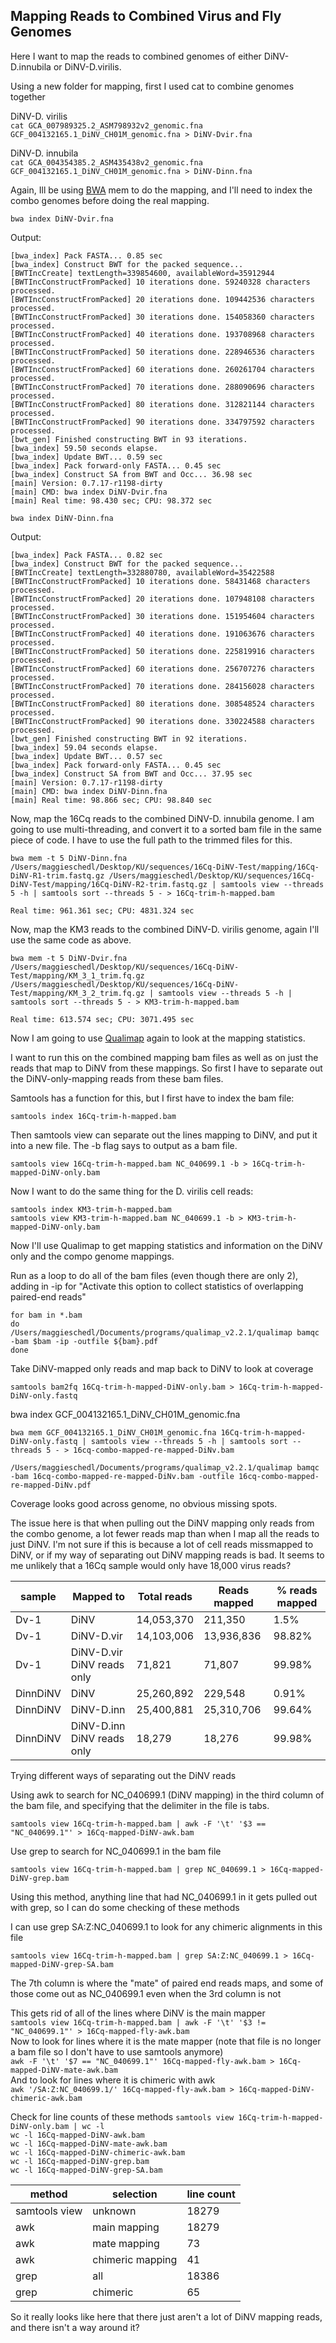 ## Mapping Reads to Combined Virus and Fly Genomes 

Here I want to map the reads to combined genomes of either DiNV-D.innubila or DiNV-D.virilis. 

Using a new folder for mapping, first I used cat to combine genomes together 

DiNV-D. virilis  
`cat GCA_007989325.2_ASM798932v2_genomic.fna GCF_004132165.1_DiNV_CH01M_genomic.fna > DiNV-Dvir.fna`

DiNV-D. innubila  
`cat GCA_004354385.2_ASM435438v2_genomic.fna GCF_004132165.1_DiNV_CH01M_genomic.fna > DiNV-Dinn.fna`

Again, Ill be using [BWA](https://bio-bwa.sourceforge.net/bwa.shtml) mem to do the mapping, and I'll need to index the combo genomes before doing the real mapping. 

`bwa index DiNV-Dvir.fna`

Output:
```
[bwa_index] Pack FASTA... 0.85 sec
[bwa_index] Construct BWT for the packed sequence...
[BWTIncCreate] textLength=339854600, availableWord=35912944
[BWTIncConstructFromPacked] 10 iterations done. 59240328 characters processed.
[BWTIncConstructFromPacked] 20 iterations done. 109442536 characters processed.
[BWTIncConstructFromPacked] 30 iterations done. 154058360 characters processed.
[BWTIncConstructFromPacked] 40 iterations done. 193708968 characters processed.
[BWTIncConstructFromPacked] 50 iterations done. 228946536 characters processed.
[BWTIncConstructFromPacked] 60 iterations done. 260261704 characters processed.
[BWTIncConstructFromPacked] 70 iterations done. 288090696 characters processed.
[BWTIncConstructFromPacked] 80 iterations done. 312821144 characters processed.
[BWTIncConstructFromPacked] 90 iterations done. 334797592 characters processed.
[bwt_gen] Finished constructing BWT in 93 iterations.
[bwa_index] 59.50 seconds elapse.
[bwa_index] Update BWT... 0.59 sec
[bwa_index] Pack forward-only FASTA... 0.45 sec
[bwa_index] Construct SA from BWT and Occ... 36.98 sec
[main] Version: 0.7.17-r1198-dirty
[main] CMD: bwa index DiNV-Dvir.fna
[main] Real time: 98.430 sec; CPU: 98.372 sec
```
`bwa index DiNV-Dinn.fna`

Output:
```
[bwa_index] Pack FASTA... 0.82 sec
[bwa_index] Construct BWT for the packed sequence...
[BWTIncCreate] textLength=332880780, availableWord=35422588
[BWTIncConstructFromPacked] 10 iterations done. 58431468 characters processed.
[BWTIncConstructFromPacked] 20 iterations done. 107948108 characters processed.
[BWTIncConstructFromPacked] 30 iterations done. 151954604 characters processed.
[BWTIncConstructFromPacked] 40 iterations done. 191063676 characters processed.
[BWTIncConstructFromPacked] 50 iterations done. 225819916 characters processed.
[BWTIncConstructFromPacked] 60 iterations done. 256707276 characters processed.
[BWTIncConstructFromPacked] 70 iterations done. 284156028 characters processed.
[BWTIncConstructFromPacked] 80 iterations done. 308548524 characters processed.
[BWTIncConstructFromPacked] 90 iterations done. 330224588 characters processed.
[bwt_gen] Finished constructing BWT in 92 iterations.
[bwa_index] 59.04 seconds elapse.
[bwa_index] Update BWT... 0.57 sec
[bwa_index] Pack forward-only FASTA... 0.45 sec
[bwa_index] Construct SA from BWT and Occ... 37.95 sec
[main] Version: 0.7.17-r1198-dirty
[main] CMD: bwa index DiNV-Dinn.fna
[main] Real time: 98.866 sec; CPU: 98.840 sec
```

Now, map the 16Cq reads to the combined DiNV-D. innubila genome. I am going to use multi-threading, and convert it to a sorted bam file in the same piece of code. I have to use the full path to the trimmed files for this. 

`bwa mem -t 5 DiNV-Dinn.fna /Users/maggieschedl/Desktop/KU/sequences/16Cq-DiNV-Test/mapping/16Cq-DiNV-R1-trim.fastq.gz /Users/maggieschedl/Desktop/KU/sequences/16Cq-DiNV-Test/mapping/16Cq-DiNV-R2-trim.fastq.gz | samtools view --threads 5 -h | samtools sort --threads 5 - > 16Cq-trim-h-mapped.bam`

`Real time: 961.361 sec; CPU: 4831.324 sec`

Now, map the KM3 reads to the combined DiNV-D. virilis genome, again I'll use the same code as above. 

`bwa mem -t 5 DiNV-Dvir.fna /Users/maggieschedl/Desktop/KU/sequences/16Cq-DiNV-Test/mapping/KM_3_1_trim.fq.gz /Users/maggieschedl/Desktop/KU/sequences/16Cq-DiNV-Test/mapping/KM_3_2_trim.fq.gz | samtools view --threads 5 -h | samtools sort --threads 5 - > KM3-trim-h-mapped.bam`

`Real time: 613.574 sec; CPU: 3071.495 sec`

Now I am going to use [Qualimap](http://qualimap.conesalab.org/doc_html/intro.html#installation) again to look at the mapping statistics. 

I want to run this on the combined mapping bam files as well as on just the reads that map to DiNV from these mappings. So first I have to separate out the DiNV-only-mapping reads from these bam files. 

Samtools has a function for this, but I first have to index the bam file:

`samtools index 16Cq-trim-h-mapped.bam`

Then samtools view can separate out the lines mapping to DiNV, and put it into a new file. The -b flag says to output as a bam file. 

`samtools view 16Cq-trim-h-mapped.bam NC_040699.1 -b > 16Cq-trim-h-mapped-DiNV-only.bam`

Now I want to do the same thing for the D. virilis cell reads:

```
samtools index KM3-trim-h-mapped.bam  
samtools view KM3-trim-h-mapped.bam NC_040699.1 -b > KM3-trim-h-mapped-DiNV-only.bam
```

Now I'll use Qualimap to get mapping statistics and information on the DiNV only and the compo genome mappings. 

Run as a loop to do all of the bam files (even though there are only 2), adding in -ip for "Activate this option to collect statistics of overlapping paired-end reads"

```
for bam in *.bam 
do
/Users/maggieschedl/Documents/programs/qualimap_v2.2.1/qualimap bamqc -bam $bam -ip -outfile ${bam}.pdf
done
```

Take DiNV-mapped only reads and map back to DiNV to look at coverage

`samtools bam2fq 16Cq-trim-h-mapped-DiNV-only.bam > 16Cq-trim-h-mapped-DiNV-only.fastq`

bwa index GCF_004132165.1_DiNV_CH01M_genomic.fna 

`bwa mem GCF_004132165.1_DiNV_CH01M_genomic.fna 16Cq-trim-h-mapped-DiNV-only.fastq | samtools view --threads 5 -h | samtools sort --threads 5 - > 16cq-combo-mapped-re-mapped-DiNv.bam`

`/Users/maggieschedl/Documents/programs/qualimap_v2.2.1/qualimap bamqc -bam 16cq-combo-mapped-re-mapped-DiNv.bam -outfile 16cq-combo-mapped-re-mapped-DiNv.pdf`

Coverage looks good across genome, no obvious missing spots. 

The issue here is that when pulling out the DiNV mapping only reads from the combo genome, a lot fewer reads map than when I map all the reads to just DiNV. I'm not sure if this is because a lot of cell reads missmapped to DiNV, or if my way of separating out DiNV mapping reads is bad. It seems to me unlikely that a 16Cq sample would only have 18,000 virus reads?

| sample   | Mapped to                  | Total reads | Reads mapped | % reads mapped |
|----------|----------------------------|-------------|--------------|----------------|
| Dv-1     | DiNV                       | 14,053,370  | 211,350      | 1.5%           |
| Dv-1     | DiNV-D.vir                 | 14,103,006  | 13,936,836   | 98.82%         |
| Dv-1     | DiNV-D.vir DiNV reads only | 71,821      | 71,807       | 99.98%         |
| DinnDiNV | DiNV                       | 25,260,892  | 229,548      | 0.91%          |
| DinnDiNV | DiNV-D.inn                 | 25,400,881  | 25,310,706   | 99.64%         |
| DinnDiNV | DiNV-D.inn DiNV reads only | 18,279      | 18,276       | 99.98%         |


Trying different ways of separating out the DiNV reads 

Using awk to search for NC_040699.1 (DiNV mapping) in the third column of the bam file, and specifying that the delimiter in the file is tabs. 

`samtools view 16Cq-trim-h-mapped.bam | awk -F '\t' '$3 == "NC_040699.1"' > 16Cq-mapped-DiNV-awk.bam`

Use grep to search for NC_040699.1 in the bam file 

`samtools view 16Cq-trim-h-mapped.bam | grep NC_040699.1 > 16Cq-mapped-DiNV-grep.bam`

Using this method, anything line that had NC_040699.1 in it gets pulled out with grep, so I can do some checking of these methods

I can use grep SA:Z:NC_040699.1 to look for any chimeric alignments in this file 

`samtools view 16Cq-trim-h-mapped.bam | grep SA:Z:NC_040699.1 > 16Cq-mapped-DiNV-grep-SA.bam`

The 7th column is where the "mate" of paired end reads maps, and some of those come out as NC_040699.1 even when the 3rd column is not

This gets rid of all of the lines where DiNV is the main mapper   
`samtools view 16Cq-trim-h-mapped.bam | awk -F '\t' '$3 != "NC_040699.1"' > 16Cq-mapped-fly-awk.bam`   
Now to look for lines where it is the mate mapper (note that file is no longer a bam file so I don't have to use samtools anymore)   
`awk -F '\t' '$7 == "NC_040699.1"' 16Cq-mapped-fly-awk.bam > 16Cq-mapped-DiNV-mate-awk.bam`  
And to look for lines where it is chimeric with awk  
`awk '/SA:Z:NC_040699.1/' 16Cq-mapped-fly-awk.bam > 16Cq-mapped-DiNV-chimeric-awk.bam`

Check for line counts of these methods 
`samtools view 16Cq-trim-h-mapped-DiNV-only.bam | wc -l `    
`wc -l 16Cq-mapped-DiNV-awk.bam`  
`wc -l 16Cq-mapped-DiNV-mate-awk.bam`  
`wc -l 16Cq-mapped-DiNV-chimeric-awk.bam`  
`wc -l 16Cq-mapped-DiNV-grep.bam`  
`wc -l 16Cq-mapped-DiNV-grep-SA.bam`  

| method | selection | line count|
|---|---|---|
|samtools view| unknown| 18279 |
|awk|main mapping| 18279|
|awk| mate mapping|  73|
|awk|chimeric mapping| 41|
|grep|all|18386|
|grep|chimeric|65|

So it really looks like here that there just aren't a lot of DiNV mapping reads, and there isn't a way around it?